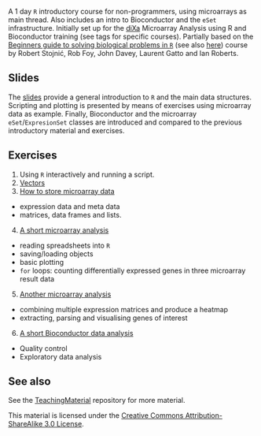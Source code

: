 
A 1 day `R` introductory course for non-programmers, using
microarrays as main thread. Also includes an intro to Bioconductor and
the `eSet` infrastructure. Initially set up for the
[diXa](http://www.dixa-fp7.eu/dixa-training/dixa-training-agenda/dixa-microarray-training)
Microarray Analysis using R and Bioconductor training (see tags for
specific courses). Partially based on the
[Beginners guide to solving biological problems in `R`](http://www.training.cam.ac.uk/gsls/course/gsls-rintro)
(see also [here](http://logic.sysbiol.cam.ac.uk/teaching/Rcourse/))
course by Robert Stojnić, Rob Foy, John Davey, Laurent Gatto and Ian
Roberts.

## Slides

The [slides](https://github.com/lgatto/RIntro/blob/master/RIntro.pdf?raw=true)
provide a general introduction to `R` and the main data
structures. Scripting and plotting is presented by means of exercises
using microarray data as example. Finally, Bioconductor and the
microarray `eSet`/`ExpresionSet` classes are introduced and compared
to the previous introductory material and exercises.

## Exercises

1. Using `R` interactively and running a script.
2. [Vectors](https://github.com/lgatto/RIntro/blob/master/Exercises/Exercise-02.md)
3. [How to store microarray data](https://github.com/lgatto/RIntro/blob/master/Exercises/Exercise-03.md)
  * expression data and meta data
  * matrices, data frames and lists.
4. [A short microarray analysis](https://github.com/lgatto/RIntro/blob/master/Exercises/Exercise-04.md)
  * reading spreadsheets into `R`
  * saving/loading objects
  * basic plotting
  * `for` loops: counting differentially expressed genes in three
     microarray result data
5. [Another microarray analysis](https://github.com/lgatto/RIntro/blob/master/Exercises/Exercise-05.md)
  * combining multiple expression matrices and produce a heatmap
  * extracting, parsing and visualising genes of interest
6. [A short Bioconductor data analysis](https://github.com/lgatto/RIntro/blob/master/Exercises/Exercise-06.md)
  * Quality control
  * Exploratory data analysis

## See also

See the [TeachingMaterial](https://github.com/lgatto/TeachingMaterial)
repository for more material.


This material is licensed under the
[Creative Commons Attribution-ShareAlike 3.0 License](http://creativecommons.org/licenses/by-sa/3.0/).
